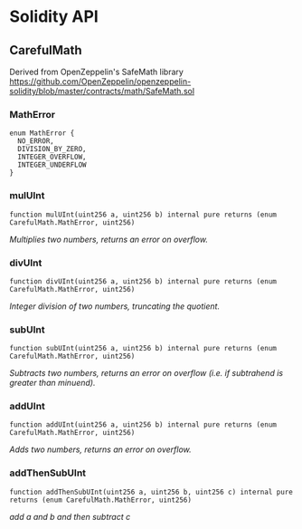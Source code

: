 # Solidity API

## CarefulMath

Derived from OpenZeppelin&#x27;s SafeMath library
        https://github.com/OpenZeppelin/openzeppelin-solidity/blob/master/contracts/math/SafeMath.sol

### MathError

```solidity
enum MathError {
  NO_ERROR,
  DIVISION_BY_ZERO,
  INTEGER_OVERFLOW,
  INTEGER_UNDERFLOW
}
```

### mulUInt

```solidity
function mulUInt(uint256 a, uint256 b) internal pure returns (enum CarefulMath.MathError, uint256)
```

_Multiplies two numbers, returns an error on overflow._

### divUInt

```solidity
function divUInt(uint256 a, uint256 b) internal pure returns (enum CarefulMath.MathError, uint256)
```

_Integer division of two numbers, truncating the quotient._

### subUInt

```solidity
function subUInt(uint256 a, uint256 b) internal pure returns (enum CarefulMath.MathError, uint256)
```

_Subtracts two numbers, returns an error on overflow (i.e. if subtrahend is greater than minuend)._

### addUInt

```solidity
function addUInt(uint256 a, uint256 b) internal pure returns (enum CarefulMath.MathError, uint256)
```

_Adds two numbers, returns an error on overflow._

### addThenSubUInt

```solidity
function addThenSubUInt(uint256 a, uint256 b, uint256 c) internal pure returns (enum CarefulMath.MathError, uint256)
```

_add a and b and then subtract c_

